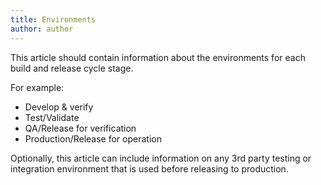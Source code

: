 ```yaml
---
title: Environments
author: author
---
```


This article should contain information about the environments for each build and release cycle stage.

For example:

* Develop & verify
* Test/Validate
* QA/Release for verification
* Production/Release for operation

Optionally, this article can include information on any 3rd party testing or integration environment that is used before releasing to production.
